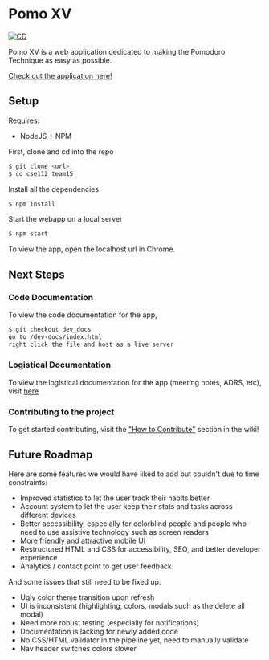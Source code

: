 # Pomo XV
[![CD](https://github.com/nickkro25/cse112_team15/actions/workflows/CD.yml/badge.svg)](https://github.com/nickkro25/cse112_team15/actions/workflows/CD.yml)

Pomo XV is a web application dedicated to making the Pomodoro Technique as easy as possible. 

[Check out the application here!]( https://nickkro25.github.io/cse112_team15/)

## Setup 
Requires:
- NodeJS + NPM

First, clone and cd into the repo
```bash
$ git clone <url>
$ cd cse112_team15
```
Install all the dependencies
```bash
$ npm install
```
Start the webapp on a local server
```bash
$ npm start
```
To view the app, open the localhost url in Chrome.

## Next Steps

### Code Documentation
To view the code documentation for the app,
```bash
$ git checkout dev_docs
go to /dev-docs/index.html
right click the file and host as a live server
```

### Logistical Documentation
To view the logistical documentation for the app (meeting notes, ADRS, etc), visit [here]( https://github.com/nickkro25/cse112_team15_docs)

### Contributing to the project
To get started contributing, visit the ["How to Contribute"]( https://github.com/nickkro25/cse112_team15/wiki/How-to-Contribute) section in the wiki!

## Future Roadmap
Here are some features we would have liked to add but couldn't due to time constraints:
- Improved statistics to let the user track their habits better
- Account system to let the user keep their stats and tasks across different devices
- Better accessibility, especially for colorblind people and people who need to use assistive technology such as screen readers
- More friendly and attractive mobile UI
- Restructured HTML and CSS for accessibility, SEO, and better developer experience
- Analytics / contact point to get user feedback

And some issues that still need to be fixed up:
- Ugly color theme transition upon refresh
- UI is inconsistent (highlighting, colors, modals such as the delete all modal)
- Need more robust testing (especially for notifications)
- Documentation is lacking for newly added code
- No CSS/HTML validator in the pipeline yet, need to manually validate
- Nav header switches colors slower

